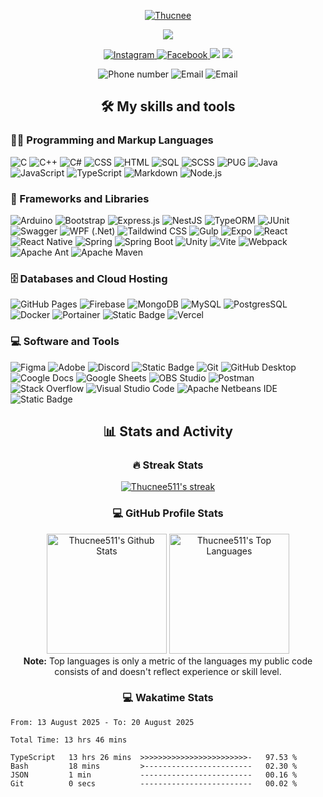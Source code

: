 <p align="center">
  <a href="https://github.com/thucnee511">
    <img src="https://readme-typing-svg.demolab.com?font=Poppins&weight=800&size=30&duration=2000&pause=2000&color=D25D9D&center=true&vCenter=true&width=435&lines=%7C+Thucnee+%7C;%7C+Neru+%7C" alt="Thucnee"/>
  </a>
</p>
<p align="center">
  <a href="https://github.com/thucnee511">
    <img src="https://readme-typing-svg.demolab.com?font=&weight=800&duration=2000&pause=2000&color=D25D9D&center=true&vCenter=true&width=435&lines=Web+and+application+development+learner;Able to design UI/UX;Always+learn+new+things"/>
  </a>
</p>
<p align="center">
  <p align="center">
    <a href="https://www.instagram.com/thucnee_">
      <img alt="Instagram" src="https://img.shields.io/badge/thucnee__-E4405F?style=for-the-badge&logo=instagram&logoColor=white">
    </a>
    <a href="https://www.facebook.com/thucnee511">
      <img alt="Facebook" src="https://img.shields.io/badge/thucnee511-005FED?style=for-the-badge&logo=facebook&logoColor=white">
    </a>
    <img src="https://custom-icon-badges.demolab.com/github/stars/thucnee511?color=c79600&style=for-the-badge&labelColor=e1ad0e&logo=star"/>
    <img src="https://custom-icon-badges.demolab.com/github/followers/thucnee511?color=236ad3&labelColor=1155ba&style=for-the-badge&logo=person-add&label=Follow&logoColor=white"/>
  </p>
  <p align="center">
    <img src="https://custom-icon-badges.demolab.com/badge/-0966--316--803-orange?style=for-the-badge&logo=phone&logoColor=white" alt="Phone number"/>
    <img src="https://custom-icon-badges.demolab.com/badge/-ngocngocthuc@gmail.com-red?style=for-the-badge&logo=mention&logoColor=white" alt="Email"/>
    <img src="https://custom-icon-badges.demolab.com/badge/Binh%20Duong-Viet%20Nam-purple?style=for-the-badge&logo=location&logoColor=white" alt="Email"/>
  </p>
</p>
<h2 align="center">🛠️ My skills and tools</h2>

<p >
    <h3 >👨‍💻 Programming and Markup Languages</h3>
    <p  width="800px">
      <img alt="C" src="https://custom-icon-badges.demolab.com/badge/C-03599C.svg?logo=c-in-hexagon&logoColor=white&style=for-the-badge">
      <img alt="C++" src="https://custom-icon-badges.demolab.com/badge/C++-9C033A.svg?logo=cpp2&logoColor=white&style=for-the-badge">
      <img alt="C#" src="https://custom-icon-badges.demolab.com/badge/C%23-68217A.svg?logo=cs2&logoColor=white&style=for-the-badge">
      <img alt="CSS" src="https://img.shields.io/badge/CSS-1572B6.svg?logo=css3&logoColor=white&style=for-the-badge">
      <img alt="HTML" src="https://img.shields.io/badge/HTML-E34F26.svg?logo=html5&logoColor=white&style=for-the-badge">
      <img alt="SQL" src="https://custom-icon-badges.demolab.com/badge/SQL-025E8C.svg?logo=database&logoColor=white&style=for-the-badge">
      <img alt="SCSS" src="https://img.shields.io/badge/sass-cc6699?&logo=sass&logoColor=fafafa&style=for-the-badge">
      <img alt="PUG" src="https://img.shields.io/badge/pug-a86454?&logo=pug&logoColor=fafafa&style=for-the-badge">
      <img alt="Java" src="https://custom-icon-badges.demolab.com/badge/Java-007396.svg?logo=java&logoColor=white&style=for-the-badge">
      <img alt="JavaScript" src="https://img.shields.io/badge/JavaScript-F7DF1E.svg?logo=javascript&logoColor=black&style=for-the-badge">
      <img alt="TypeScript" src="https://img.shields.io/badge/TypeScript-007ACC.svg?logo=typescript&logoColor=white&style=for-the-badge">
      <img alt="Markdown" src="https://img.shields.io/badge/Markdown-000000.svg?logo=markdown&logoColor=white&style=for-the-badge">
      <img alt="Node.js" src="https://img.shields.io/badge/Node.js-43853D.svg?logo=node.js&logoColor=white&style=for-the-badge">
    </p>
    <h3 >🧰 Frameworks and Libraries</h3>
    <p>
      <img alt="Arduino" src="https://img.shields.io/badge/-Arduino-00979D?logo=Arduino&logoColor=white&style=for-the-badge">
      <img alt="Bootstrap" src="https://img.shields.io/badge/Bootstrap-7952B3.svg?logo=bootstrap&logoColor=white&style=for-the-badge">
      <img alt="Express.js" src="https://img.shields.io/badge/Express.js-404d59.svg?logo=express&logoColor=white&style=for-the-badge">
      <img alt="NestJS" src="https://img.shields.io/badge/nestjs-E0234E?style=for-the-badge&logo=nestjs&logoColor=white">
      <img alt="TypeORM" src="https://img.shields.io/badge/typeorm-FE0803?style=for-the-badge&logo=typeorm">
      <img alt="JUnit" src="https://custom-icon-badges.demolab.com/badge/JUnit-25A162.svg?logo=check-circle&logoColor=white&style=for-the-badge">
      <img alt="Swagger" src="https://img.shields.io/badge/swagger-85EA2D?&logo=swagger&logoColor=black&style=for-the-badge">
      <img alt="WPF (.Net)" src="https://img.shields.io/badge/WPF-5C2D91?logo=.net&logoColor=white&style=for-the-badge">
      <img alt="Taildwind CSS" src="https://img.shields.io/badge/tailwind_css-%2306B6D4?&logo=tailwindcss&logoColor=fafafa&style=for-the-badge">
      <img alt="Gulp" src="https://img.shields.io/badge/gulp-CF4647?style=for-the-badge&logo=gulp&logoColor=white">
      <img alt="Expo" src="https://img.shields.io/badge/expo-000020?style=for-the-badge&logo=expo&logoColor=white">
      <img alt="React" src="https://img.shields.io/badge/react-61DAFB?style=for-the-badge&logo=react&logoColor=black">
      <img alt="React Native" src="https://img.shields.io/badge/react_native-61DAFB?style=for-the-badge&logo=react&logoColor=black">
      <img alt="Spring" src="https://img.shields.io/badge/spring-%236DB33F?&logo=spring&logoColor=fafafa&style=for-the-badge">
      <img alt="Spring Boot" src="https://img.shields.io/badge/spring_boot-%236DB33F?&logo=springboot&logoColor=fafafa&style=for-the-badge">
      <img alt="Unity" src="https://img.shields.io/badge/unity-000000?&logo=unity&logoColor=white&style=for-the-badge">
      <img alt="Vite" src="https://img.shields.io/badge/vite-646CFF?&logo=vite&logoColor=white&style=for-the-badge">
      <img alt="Webpack" src="https://img.shields.io/badge/webpack-8dd6f9?&logo=webpack&logoColor=black&style=for-the-badge">
      <img alt="Apache Ant" src="https://img.shields.io/badge/apache_ant-A81C7D?&logo=apacheant&logoColor=white&style=for-the-badge">
      <img alt="Apache Maven" src="https://img.shields.io/badge/apache_maven-C71A36?&logo=apachemaven&logoColor=white&style=for-the-badge">
    </p>
    <h3 >🗄️ Databases and Cloud Hosting</h3>
    <p >
      <img alt="GitHub Pages" src="https://img.shields.io/badge/GitHub%20Pages-327FC7.svg?logo=github&logoColor=white&style=for-the-badge">
      <img alt="Firebase" src="https://img.shields.io/badge/firebase-DD2C00?&logo=firebase&logoColor=white&style=for-the-badge">
      <img alt="MongoDB" src ="https://img.shields.io/badge/MongoDB-4ea94b.svg?logo=mongodb&logoColor=white&style=for-the-badge">
      <img alt="MySQL" src="https://img.shields.io/badge/MySQL-00f.svg?logo=mysql&logoColor=white&style=for-the-badge">
      <img alt="PostgresSQL" src="https://img.shields.io/badge/postgresql-4169E1?style=for-the-badge&logo=postgresql&logoColor=white">
      <img alt="Docker" src="https://img.shields.io/badge/docker-2496ED?style=for-the-badge&logo=docker&logoColor=white">
      <img alt="Portainer" src="https://img.shields.io/badge/portainer-13BEF9?style=for-the-badge&logo=portainer&logoColor=white">
      <img alt="Static Badge" src="https://img.shields.io/badge/nginx-009639?style=for-the-badge&logo=nginx&logoColor=white">
      <img alt="Vercel" src="https://img.shields.io/badge/Vercel-000000.svg?logo=vercel&logoColor=white&style=for-the-badge">
    </p>
    <h3 >💻 Software and Tools</h3>
    <p >
      <img alt="Figma" src="https://img.shields.io/badge/figma-F24E1E?&logo=figma&logoColor=white&style=for-the-badge">
      <img alt="Adobe" src="https://img.shields.io/badge/Adobe-FF0000.svg?logo=adobe&logoColor=white&style=for-the-badge">
      <img alt="Discord" src="https://img.shields.io/badge/-Discord-5865F2.svg?logo=discord&logoColor=white&style=for-the-badge">
      <img alt="Static Badge" src="https://img.shields.io/badge/github-181717?&logo=github&logoColor=white&style=for-the-badge">
      <img alt="Git" src="https://img.shields.io/badge/Git-F05033.svg?logo=git&logoColor=white&style=for-the-badge">
      <img alt="GitHub Desktop" src="https://img.shields.io/badge/GitHub%20Desktop-8034A9.svg?logo=github&logoColor=white&style=for-the-badge">
      <img alt="Coogle Docs" src="https://img.shields.io/badge/google_docs-4285F4?&logo=googledocs&logoColor=white&style=for-the-badge">
      <img alt="Google Sheets" src="https://img.shields.io/badge/Sheets-34A853.svg?logo=google%20sheets&logoColor=white&style=for-the-badge">
      <img alt="OBS Studio" src="https://img.shields.io/badge/-OBS-302E31?logo=obs-studio&logoColor=white&style=for-the-badge">
      <img alt="Postman" src="https://img.shields.io/badge/Postman-FF6C37?logo=postman&logoColor=white&style=for-the-badge">
      <img alt="Stack Overflow" src="https://img.shields.io/badge/-Stack%20Overflow-FE7A16?logo=stack-overflow&logoColor=white&style=for-the-badge">
      <img alt="Visual Studio Code" src="https://img.shields.io/badge/Visual%20Studio%20Code-0078d7.svg?logo=visual-studio-code&logoColor=white&style=for-the-badge">
      <img alt="Apache Netbeans IDE" src="https://img.shields.io/badge/apache_netbeans_ide-1B6AC6?&logo=apachenetbeanside&logoColor=white&style=for-the-badge">
      <img alt="Static Badge" src="https://img.shields.io/badge/intellij_idea-%23000000?style=for-the-badge&logo=intellijidea&logoColor=white">
    </p>
</p>
<h2 align="center">📊 Stats and Activity</h2>
<h3 align="center">🔥 Streak Stats</h3>
  <p align="center">
    <a href="https://github.com/DenverCoder1/github-readme-streak-stats">
      <img title="🔥 Get streak stats for your profile at git.io/streak-stats" alt="Thucnee511's streak" src="https://github-readme-streak-stats-9m8ugfa77-denvercoder1.vercel.app/?user=thucnee511&theme=monokai-metallian&hide_border=true"/>
    </a>
  </p>
  <h3 align="center">💻 GitHub Profile Stats</h3>
  <p align="center">
    <a href="https://github.com/anuraghazra/github-readme-stats"><img alt="Thucnee511's Github Stats" src="https://denvercoder1-github-readme-stats.vercel.app/api/?username=thucnee511&show_icons=true&include_all_commits=true&count_private=true&theme=react&hide_border=true&bg_color=1F222E&title_color=F85D7F&icon_color=F8D866" height="192px"/></a>
  <a href="https://github.com/anuraghazra/github-readme-stats"><img alt="Thucnee511's Top Languages" src="https://denvercoder1-github-readme-stats.vercel.app/api/top-langs/?username=thucnee511&langs_count=8&layout=compact&theme=react&hide_border=true&bg_color=1F222E&title_color=F85D7F&icon_color=F8D866&hide=Jupyter%20Notebook,Roff" height="192px"/></a>
    <br/><b>Note:</b> Top languages is only a metric of the languages my public code consists of and doesn't reflect experience or skill level.
  </p>
  <h3 align="center">💻 Wakatime Stats</h3>
  <!--START_SECTION:waka-->

```all_time
From: 13 August 2025 - To: 20 August 2025

Total Time: 13 hrs 46 mins

TypeScript   13 hrs 26 mins  >>>>>>>>>>>>>>>>>>>>>>>>-   97.53 %
Bash         18 mins         >------------------------   02.30 %
JSON         1 min           -------------------------   00.16 %
Git          0 secs          -------------------------   00.02 %
```

<!--END_SECTION:waka-->
